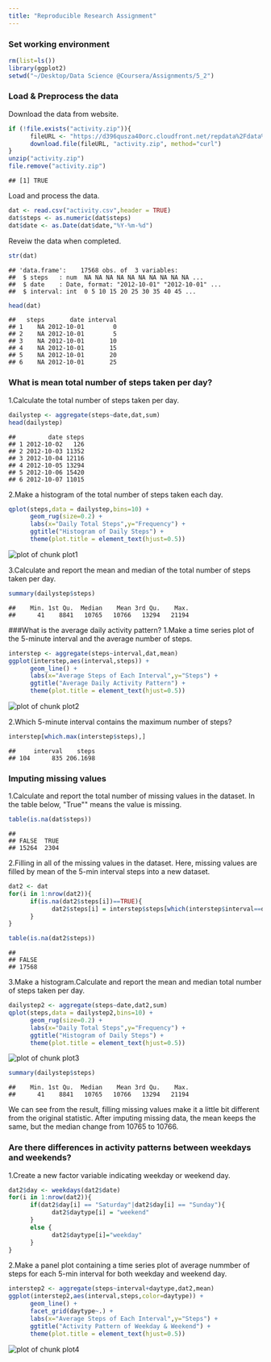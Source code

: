 ```yaml
---
title: "Reproducible Research Assignment"
---
```


### Set working environment

```r
rm(list=ls())
library(ggplot2)
setwd("~/Desktop/Data Science @Coursera/Assignments/5_2")
```
### Load & Preprocess the data
Download the data from website.

```r
if (!file.exists("activity.zip")){
      fileURL <- "https://d396qusza40orc.cloudfront.net/repdata%2Fdata%2Factivity.zip"
      download.file(fileURL, "activity.zip", method="curl")
}
unzip("activity.zip")
file.remove("activity.zip")
```

```
## [1] TRUE
```
Load and process the data. 

```r
dat <- read.csv("activity.csv",header = TRUE)
dat$steps <- as.numeric(dat$steps)
dat$date <- as.Date(dat$date,"%Y-%m-%d")
```
Reveiw the data when completed.

```r
str(dat)
```

```
## 'data.frame':	17568 obs. of  3 variables:
##  $ steps   : num  NA NA NA NA NA NA NA NA NA NA ...
##  $ date    : Date, format: "2012-10-01" "2012-10-01" ...
##  $ interval: int  0 5 10 15 20 25 30 35 40 45 ...
```

```r
head(dat)
```

```
##   steps       date interval
## 1    NA 2012-10-01        0
## 2    NA 2012-10-01        5
## 3    NA 2012-10-01       10
## 4    NA 2012-10-01       15
## 5    NA 2012-10-01       20
## 6    NA 2012-10-01       25
```
### What is mean total number of steps taken per day?
1.Calculate the total number of steps taken per day.

```r
dailystep <- aggregate(steps~date,dat,sum)
head(dailystep)
```

```
##         date steps
## 1 2012-10-02   126
## 2 2012-10-03 11352
## 3 2012-10-04 12116
## 4 2012-10-05 13294
## 5 2012-10-06 15420
## 6 2012-10-07 11015
```
2.Make a histogram of the total number of steps taken each day.

```r
qplot(steps,data = dailystep,bins=10) +
      geom_rug(size=0.2) +
      labs(x="Daily Total Steps",y="Frequency") +
      ggtitle("Histogram of Daily Steps") +
      theme(plot.title = element_text(hjust=0.5))
```

![plot of chunk plot1](figure/plot1-1.png)

3.Calculate and report the mean and median of the total number of steps taken per day.

```r
summary(dailystep$steps)
```

```
##    Min. 1st Qu.  Median    Mean 3rd Qu.    Max. 
##      41    8841   10765   10766   13294   21194
```
###What is the average daily activity pattern?
1.Make a time series plot of the 5-minute interval and the average number of steps. 

```r
interstep <- aggregate(steps~interval,dat,mean)
ggplot(interstep,aes(interval,steps)) + 
      geom_line() +
      labs(x="Average Steps of Each Interval",y="Steps") +
      ggtitle("Average Daily Activity Pattern") +
      theme(plot.title = element_text(hjust=0.5))
```

![plot of chunk plot2](figure/plot2-1.png)

2.Which 5-minute interval contains the maximum number of steps?

```r
interstep[which.max(interstep$steps),]
```

```
##     interval    steps
## 104      835 206.1698
```
### Imputing missing values
1.Calculate and report the total number of missing values in the dataset.
In the table below, "True"" means the value is missing.

```r
table(is.na(dat$steps))
```

```
## 
## FALSE  TRUE 
## 15264  2304
```
2.Filling in all of the missing values in the dataset.
Here, missing values are filled by mean of the 5-min interval steps into a new dataset.

```r
dat2 <- dat
for(i in 1:nrow(dat2)){
      if(is.na(dat2$steps[i])==TRUE){
            dat2$steps[i] = interstep$steps[which(interstep$interval==dat2$interval[i])]
      }
}

table(is.na(dat2$steps))
```

```
## 
## FALSE 
## 17568
```
3.Make a histogram.Calculate and report the mean and median total number of steps taken per day. 

```r
dailystep2 <- aggregate(steps~date,dat2,sum)
qplot(steps,data = dailystep2,bins=10) +
      geom_rug(size=0.2) +
      labs(x="Daily Total Steps",y="Frequency") +
      ggtitle("Histogram of Daily Steps") +
      theme(plot.title = element_text(hjust=0.5))
```

![plot of chunk plot3](figure/plot3-1.png)

```r
summary(dailystep$steps)
```

```
##    Min. 1st Qu.  Median    Mean 3rd Qu.    Max. 
##      41    8841   10765   10766   13294   21194
```
We can see from the result, filling missing values make it a little bit different from the original statistic. After imputing missing data, the mean keeps the same, but the median change from 10765 to 10766.

### Are there differences in activity patterns between weekdays and weekends?
1.Create a new factor variable indicating weekday or weekend day.

```r
dat2$day <- weekdays(dat2$date)
for(i in 1:nrow(dat2)){
      if(dat2$day[i] == "Saturday"|dat2$day[i] == "Sunday"){
            dat2$daytype[i] = "weekend"
      }
      else {
            dat2$daytype[i]="weekday"
      }
} 
```
2.Make a panel plot containing a time series plot of average nummber of steps for each 5-min interval for both weekday and weekend day.

```r
interstep2 <- aggregate(steps~interval+daytype,dat2,mean)
ggplot(interstep2,aes(interval,steps,color=daytype)) +
      geom_line() +
      facet_grid(daytype~.) +
      labs(x="Average Steps of Each Interval",y="Steps") +
      ggtitle("Activity Pattern of Weekday & Weekend") +
      theme(plot.title = element_text(hjust=0.5))
```

![plot of chunk plot4](figure/plot4-1.png)
